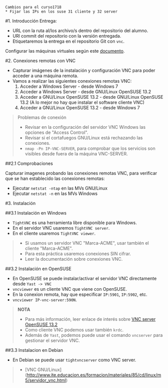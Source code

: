 
```
Cambios para el curso1718
* Fijar las IPs en los suse 31 cliente y 32 server
```

#1. Introducción
Entrega:
* URL con la ruta al/los archivo/s dentro del repositorio del alumno.
* URl commit del repositorio con la versión entregada.
* Etiquetaremos la entrega en el repositorio Git con `vnc`.

Configurar las máquinas virtuales según este [documento](../../global/configuracion-aula108.md).

#2. Conexiones remotas con VNC

* Capturar imágenes de la instalación y configuración VNC para poder acceder a una máquina remota.
* Vamos a realizar las siguientes conexiones remotas VNC:
    1. Acceder a Windows Server - desde Windows 7
    1. Acceder a Windows Server - desde GNU/Linux OpenSUSE 13.2
    1. Acceder a GNU/Linux OpenSUSE 13.2 - desde GNU/Linux OpenSUSE 13.2 (A lo mejor no hay que instalar el software cliente VNC)
    1. Acceder a GNU/Linux OpenSUSE 13.2 - desde Windows 7

> Problemas de conexión
>
> * Revisar en la configuración del servidor VNC Windows las opciones de "Access Control".
> * Revisar si el cortafuegos GNU/Linux está rechazando las conexiones.
> * `nmap -Pn IP-VNC-SERVER`, para comprobar que los servicios son visibles
desde fuera de la máquina VNC-SERVER.

##2.1 Comprobaciones

Capturar imagenes probando las conexiones remotas VNC, para verificar
que se han establecido las conexiones remotas:
* Ejecutar `netstat -ntap` en las MVs GNU/Linux
* Ejecutar `netstat -n` en las MVs Windows

#3. Instalación

##3.1 Instalación en Windows

* `TightVNC` es una herramienta libre disponible para Windows.
* En el servidor VNC usaremos `TightVNC server`.
* En el cliente usaremos `TightVNC viewer`.

> * Si usamos un servidor VNC "Marca-ACME", usar también el cliente "Marca-ACME".
> * Para esta práctica usaremos conexiones SIN cifrar.
> * Leer la documentación sobre conexiones VNC.

##3.2 Instalación en OpenSUSE

* En OpenSUSE se puede instalar/activar el servidor VNC directamente desde `Yast -> VNC`
* `vncviewer` es un cliente VNC que viene con OpenSUSE.
* En la conexion remota, hay que especificar `IP:5901`, `IP:5902`, etc.
* `vncviewer IP-vnc-server:590N`.

> **NOTA**
>
> * Para más información, leer enlace de interés sobre [VNC server OpenSUSE 13.2](https://www.howtoforge.com/tutorial/vnc-server-on-opensuse-13.2/)
> * Como cliente VNC podemos usar también `krdc`.
> * Además de `Yast`, podemos puede usar el comando `vncserver` para
gestionar el servidor VNC.

##3.3 Instalacion en Debian

* En Debian se puede usar `tightvncserver` como VNC server.

> * [VNC GNU/Linux] (http://www.ite.educacion.es/formacion/materiales/85/cd/linux/m5/servidor_vnc.html)

